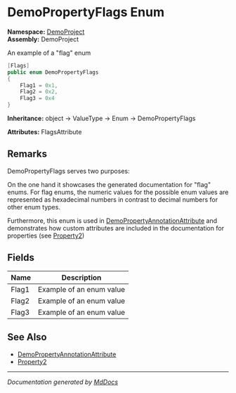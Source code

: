 ﻿<!--  
  <auto-generated>   
    The contents of this file were generated by a tool.  
    Changes to this file may be list if the file is regenerated  
  </auto-generated>   
-->

# DemoPropertyFlags Enum

**Namespace:** [DemoProject](../index.md)  
**Assembly:** DemoProject

An example of a "flag" enum

```csharp
[Flags]
public enum DemoPropertyFlags
{
    Flag1 = 0x1,
    Flag2 = 0x2,
    Flag3 = 0x4
}
```

**Inheritance:** object → ValueType → Enum → DemoPropertyFlags

**Attributes:** FlagsAttribute

## Remarks

DemoPropertyFlags serves two purposes:

On the one hand it showcases the generated documentation for "flag" enums. For flag enums, the numeric values for the possible enum values are represented as hexadecimal numbers in contrast to decimal numbers for other enum types.

Furthermore, this enum is used in [DemoPropertyAnnotationAttribute](../DemoPropertyAnnotationAttribute/index.md) and demonstrates how custom attributes are included in the documentation for properties (see [Property2](../DemoClass/properties/Property2.md))

## Fields

| Name  | Description              |
| ----- | ------------------------ |
| Flag1 | Example of an enum value |
| Flag2 | Example of an enum value |
| Flag3 | Example of an enum value |

## See Also

- [DemoPropertyAnnotationAttribute](../DemoPropertyAnnotationAttribute/index.md)
- [Property2](../DemoClass/properties/Property2.md)

___

*Documentation generated by [MdDocs](https://github.com/ap0llo/mddocs)*
